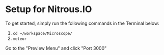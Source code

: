 # Setup for Nitrous.IO


To get started, simply run the following commands in the Terminal below:

1. `cd ~/workspace/Microscope/`
2. `meteor`

Go to the "Preview Menu" and click "Port 3000"

